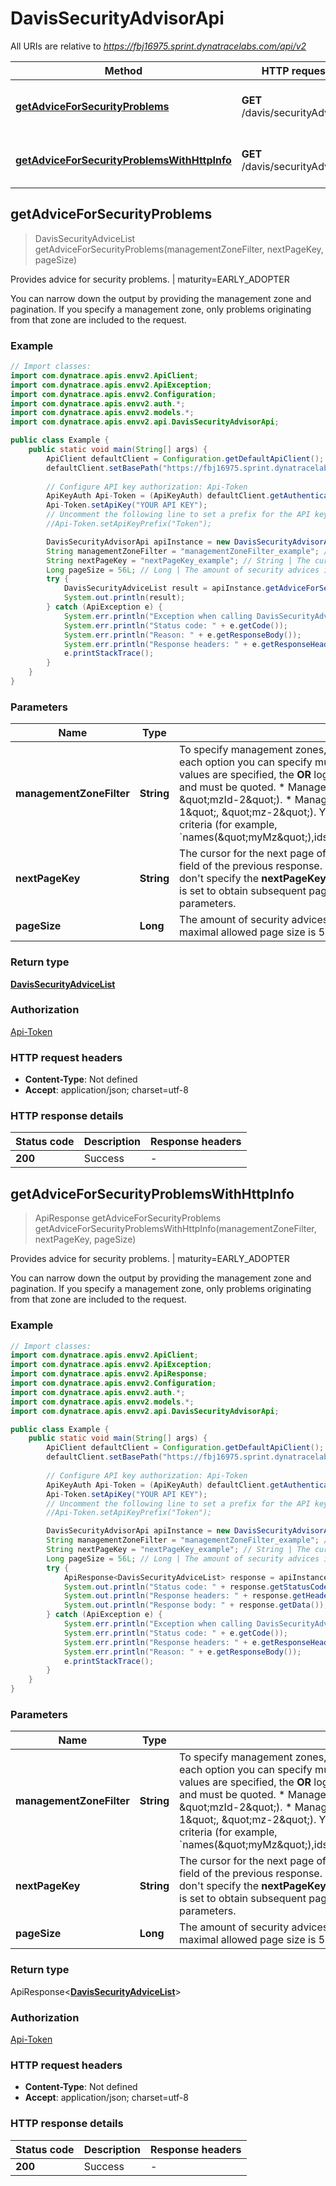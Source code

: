 # DavisSecurityAdvisorApi

All URIs are relative to *https://fbj16975.sprint.dynatracelabs.com/api/v2*

| Method | HTTP request | Description |
|------------- | ------------- | -------------|
| [**getAdviceForSecurityProblems**](DavisSecurityAdvisorApi.md#getAdviceForSecurityProblems) | **GET** /davis/securityAdvices | Provides advice for security problems. | maturity&#x3D;EARLY_ADOPTER |
| [**getAdviceForSecurityProblemsWithHttpInfo**](DavisSecurityAdvisorApi.md#getAdviceForSecurityProblemsWithHttpInfo) | **GET** /davis/securityAdvices | Provides advice for security problems. | maturity&#x3D;EARLY_ADOPTER |



## getAdviceForSecurityProblems

> DavisSecurityAdviceList getAdviceForSecurityProblems(managementZoneFilter, nextPageKey, pageSize)

Provides advice for security problems. | maturity&#x3D;EARLY_ADOPTER

You can narrow down the output by providing the management zone and pagination. If you specify a management zone, only problems originating from that zone are included to the request.

### Example

```java
// Import classes:
import com.dynatrace.apis.envv2.ApiClient;
import com.dynatrace.apis.envv2.ApiException;
import com.dynatrace.apis.envv2.Configuration;
import com.dynatrace.apis.envv2.auth.*;
import com.dynatrace.apis.envv2.models.*;
import com.dynatrace.apis.envv2.api.DavisSecurityAdvisorApi;

public class Example {
    public static void main(String[] args) {
        ApiClient defaultClient = Configuration.getDefaultApiClient();
        defaultClient.setBasePath("https://fbj16975.sprint.dynatracelabs.com/api/v2");
        
        // Configure API key authorization: Api-Token
        ApiKeyAuth Api-Token = (ApiKeyAuth) defaultClient.getAuthentication("Api-Token");
        Api-Token.setApiKey("YOUR API KEY");
        // Uncomment the following line to set a prefix for the API key, e.g. "Token" (defaults to null)
        //Api-Token.setApiKeyPrefix("Token");

        DavisSecurityAdvisorApi apiInstance = new DavisSecurityAdvisorApi(defaultClient);
        String managementZoneFilter = "managementZoneFilter_example"; // String | To specify management zones, use one of the options listed below. For each option you can specify multiple comma-separated values. If several values are specified, the **OR** logic applies. All values are case-sensitive and must be quoted.   * Management zone ID: ids(\"mzId-1\", \"mzId-2\").  * Management zone names: names(\"mz-1\", \"mz-2\").   You can specify several comma-separated criteria (for example, `names(\"myMz\"),ids(\"9130632296508575249\")`).
        String nextPageKey = "nextPageKey_example"; // String | The cursor for the next page of results. You can find it in the **nextPageKey** field of the previous response.   The first page is always returned if you don't specify the **nextPageKey** query parameter.   When the **nextPageKey** is set to obtain subsequent pages, you must omit all other query parameters. 
        Long pageSize = 56L; // Long | The amount of security advices in a single response payload.   The maximal allowed page size is 500.   If not set, 5 is used.
        try {
            DavisSecurityAdviceList result = apiInstance.getAdviceForSecurityProblems(managementZoneFilter, nextPageKey, pageSize);
            System.out.println(result);
        } catch (ApiException e) {
            System.err.println("Exception when calling DavisSecurityAdvisorApi#getAdviceForSecurityProblems");
            System.err.println("Status code: " + e.getCode());
            System.err.println("Reason: " + e.getResponseBody());
            System.err.println("Response headers: " + e.getResponseHeaders());
            e.printStackTrace();
        }
    }
}
```

### Parameters


| Name | Type | Description  | Notes |
|------------- | ------------- | ------------- | -------------|
| **managementZoneFilter** | **String**| To specify management zones, use one of the options listed below. For each option you can specify multiple comma-separated values. If several values are specified, the **OR** logic applies. All values are case-sensitive and must be quoted.   * Management zone ID: ids(\&quot;mzId-1\&quot;, \&quot;mzId-2\&quot;).  * Management zone names: names(\&quot;mz-1\&quot;, \&quot;mz-2\&quot;).   You can specify several comma-separated criteria (for example, &#x60;names(\&quot;myMz\&quot;),ids(\&quot;9130632296508575249\&quot;)&#x60;). | [optional] |
| **nextPageKey** | **String**| The cursor for the next page of results. You can find it in the **nextPageKey** field of the previous response.   The first page is always returned if you don&#39;t specify the **nextPageKey** query parameter.   When the **nextPageKey** is set to obtain subsequent pages, you must omit all other query parameters.  | [optional] |
| **pageSize** | **Long**| The amount of security advices in a single response payload.   The maximal allowed page size is 500.   If not set, 5 is used. | [optional] |

### Return type

[**DavisSecurityAdviceList**](DavisSecurityAdviceList.md)


### Authorization

[Api-Token](../README.md#Api-Token)

### HTTP request headers

- **Content-Type**: Not defined
- **Accept**: application/json; charset=utf-8

### HTTP response details
| Status code | Description | Response headers |
|-------------|-------------|------------------|
| **200** | Success |  -  |

## getAdviceForSecurityProblemsWithHttpInfo

> ApiResponse<DavisSecurityAdviceList> getAdviceForSecurityProblems getAdviceForSecurityProblemsWithHttpInfo(managementZoneFilter, nextPageKey, pageSize)

Provides advice for security problems. | maturity&#x3D;EARLY_ADOPTER

You can narrow down the output by providing the management zone and pagination. If you specify a management zone, only problems originating from that zone are included to the request.

### Example

```java
// Import classes:
import com.dynatrace.apis.envv2.ApiClient;
import com.dynatrace.apis.envv2.ApiException;
import com.dynatrace.apis.envv2.ApiResponse;
import com.dynatrace.apis.envv2.Configuration;
import com.dynatrace.apis.envv2.auth.*;
import com.dynatrace.apis.envv2.models.*;
import com.dynatrace.apis.envv2.api.DavisSecurityAdvisorApi;

public class Example {
    public static void main(String[] args) {
        ApiClient defaultClient = Configuration.getDefaultApiClient();
        defaultClient.setBasePath("https://fbj16975.sprint.dynatracelabs.com/api/v2");
        
        // Configure API key authorization: Api-Token
        ApiKeyAuth Api-Token = (ApiKeyAuth) defaultClient.getAuthentication("Api-Token");
        Api-Token.setApiKey("YOUR API KEY");
        // Uncomment the following line to set a prefix for the API key, e.g. "Token" (defaults to null)
        //Api-Token.setApiKeyPrefix("Token");

        DavisSecurityAdvisorApi apiInstance = new DavisSecurityAdvisorApi(defaultClient);
        String managementZoneFilter = "managementZoneFilter_example"; // String | To specify management zones, use one of the options listed below. For each option you can specify multiple comma-separated values. If several values are specified, the **OR** logic applies. All values are case-sensitive and must be quoted.   * Management zone ID: ids(\"mzId-1\", \"mzId-2\").  * Management zone names: names(\"mz-1\", \"mz-2\").   You can specify several comma-separated criteria (for example, `names(\"myMz\"),ids(\"9130632296508575249\")`).
        String nextPageKey = "nextPageKey_example"; // String | The cursor for the next page of results. You can find it in the **nextPageKey** field of the previous response.   The first page is always returned if you don't specify the **nextPageKey** query parameter.   When the **nextPageKey** is set to obtain subsequent pages, you must omit all other query parameters. 
        Long pageSize = 56L; // Long | The amount of security advices in a single response payload.   The maximal allowed page size is 500.   If not set, 5 is used.
        try {
            ApiResponse<DavisSecurityAdviceList> response = apiInstance.getAdviceForSecurityProblemsWithHttpInfo(managementZoneFilter, nextPageKey, pageSize);
            System.out.println("Status code: " + response.getStatusCode());
            System.out.println("Response headers: " + response.getHeaders());
            System.out.println("Response body: " + response.getData());
        } catch (ApiException e) {
            System.err.println("Exception when calling DavisSecurityAdvisorApi#getAdviceForSecurityProblems");
            System.err.println("Status code: " + e.getCode());
            System.err.println("Response headers: " + e.getResponseHeaders());
            System.err.println("Reason: " + e.getResponseBody());
            e.printStackTrace();
        }
    }
}
```

### Parameters


| Name | Type | Description  | Notes |
|------------- | ------------- | ------------- | -------------|
| **managementZoneFilter** | **String**| To specify management zones, use one of the options listed below. For each option you can specify multiple comma-separated values. If several values are specified, the **OR** logic applies. All values are case-sensitive and must be quoted.   * Management zone ID: ids(\&quot;mzId-1\&quot;, \&quot;mzId-2\&quot;).  * Management zone names: names(\&quot;mz-1\&quot;, \&quot;mz-2\&quot;).   You can specify several comma-separated criteria (for example, &#x60;names(\&quot;myMz\&quot;),ids(\&quot;9130632296508575249\&quot;)&#x60;). | [optional] |
| **nextPageKey** | **String**| The cursor for the next page of results. You can find it in the **nextPageKey** field of the previous response.   The first page is always returned if you don&#39;t specify the **nextPageKey** query parameter.   When the **nextPageKey** is set to obtain subsequent pages, you must omit all other query parameters.  | [optional] |
| **pageSize** | **Long**| The amount of security advices in a single response payload.   The maximal allowed page size is 500.   If not set, 5 is used. | [optional] |

### Return type

ApiResponse<[**DavisSecurityAdviceList**](DavisSecurityAdviceList.md)>


### Authorization

[Api-Token](../README.md#Api-Token)

### HTTP request headers

- **Content-Type**: Not defined
- **Accept**: application/json; charset=utf-8

### HTTP response details
| Status code | Description | Response headers |
|-------------|-------------|------------------|
| **200** | Success |  -  |

